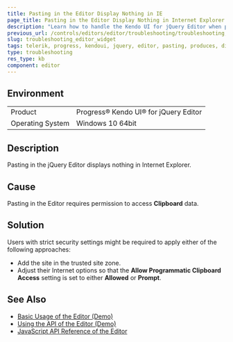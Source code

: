 ```yaml
---
title: Pasting in the Editor Display Nothing in IE
page_title: Pasting in the Editor Display Nothing in Internet Explorer
description: "Learn how to handle the Kendo UI for jQuery Editor when pasting displays nothing in Internet Explorer."
previous_url: /controls/editors/editor/troubleshooting/troubleshooting, /controls/editors/editor/troubleshooting
slug: troubleshooting_editor_widget
tags: telerik, progress, kendoui, jquery, editor, pasting, produces, displays, nothing, internet, explorer, ie
type: troubleshooting
res_type: kb
component: editor
---
```


## Environment

<table>
 <tr>
  <td>Product</td>
  <td>Progress® Kendo UI® for jQuery Editor</td>
 </tr>
 <tr>
  <td>Operating System</td>
  <td>Windows 10 64bit</td>
 </tr>
</table>

## Description 

Pasting in the jQuery Editor displays nothing in Internet Explorer.

## Cause 

Pasting in the Editor requires permission to access **Clipboard** data.

## Solution 

Users with strict security settings might be required to apply either of the following approaches:
* Add the site in the trusted site zone.
* Adjust their Internet options so that the **Allow Programmatic Clipboard Access** setting is set to either **Allowed** or **Prompt**.

## See Also

* [Basic Usage of the Editor (Demo)](https://demos.telerik.com/kendo-ui/editor/index)
* [Using the API of the Editor (Demo)](https://demos.telerik.com/kendo-ui/editor/api)
* [JavaScript API Reference of the Editor](/api/javascript/ui/editor)
